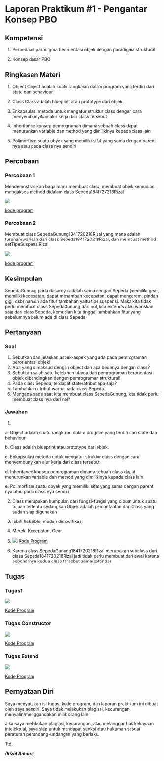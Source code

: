 # Laporan Praktikum #1 - Pengantar Konsep PBO

## Kompetensi

1. Perbedaan paradigma berorientasi objek dengan paradigma struktural

2. Konsep dasar PBO

## Ringkasan Materi

1. Object
Object adalah suatu rangkaian dalam program yang terdiri dari state dan behaviour

2. Class
Class adalah blueprint atau prototype dari objek.

3. Enkapsulasi
metoda untuk mengatur struktur class dengan cara menyembunyikan alur kerja dari class tersebut

4. Inheritance
konsep pemrograman dimana sebuah class dapat menurunkan variable dan method yang dimilikinya kepada class lain

5. Polimorfism
suatu obyek yang memiliki sifat yang sama dengan parent nya atau pada class nya sendiri

## Percobaan

### Percobaan 1

Mendemostrasikan bagaimana membuat class, membuat objek kemudian mengakses method didalam class Sepeda1841727218Rizal

![](img/percobaan1.png)

[kode program](../../src/1_Pengantar_Konsep_PBO/sepedademo/Sepeda1841720218Rizal.java)

### Percobaan 2

Membuat class SepedaGunung1841720218Rizal yang mana adalah turunan/warisan dari class Sepeda1841720218Rizal, dan membuat method setTipeSuspensiRizal

![](img/percobaan2.png)

[kode program](../../src/1_Pengantar_Konsep_PBO/sepedademo/SepedaGunung1841720218Rizal.java)

## Kesimpulan

SepedaGunung pada dasarnya adalah sama dengan Sepeda (memiliki gear, memiliki kecepatan, dapat menambah kecepatan, dapat mengerem, pindah gigi, dsb) namun ada fitur tambahan yaitu tipe suspensi. Maka kita tidak perlu membuat class SepedaGunung dari nol, kita extends atau wariskan saja dari class Sepeda, kemudian kita tinggal tambahkan fitur yang sebelumnya belum ada di class Sepeda

## Pertanyaan

### Soal

1. Sebutkan dan jelaskan aspek-aspek yang ada pada pemrograman berorientasi objek!
2. Apa yang dimaksud dengan object dan apa bedanya dengan class?
3. Sebutkan salah satu kelebihan utama dari pemrograman berorientasi objek dibandingkan dengan pemrograman struktural!
4. Pada class Sepeda, terdapat state/atribut apa saja?
5. Tambahkan atribut warna pada class Sepeda.
6. Mengapa pada saat kita membuat class SepedaGunung, kita tidak perlu membuat class nya dari nol?

### Jawaban

1. 

a. Object adalah suatu rangkaian dalam program yang terdiri dari state dan behaviour

b. Class adalah blueprint atau prototype dari objek.

c. Enkapsulasi metoda untuk mengatur struktur class dengan cara menyembunyikan alur kerja dari class tersebut

d. Inheritance konsep pemrograman dimana sebuah class dapat menurunkan variable dan method yang dimilikinya kepada class lain

e. Polimorfism suatu obyek yang memiliki sifat yang sama dengan parent nya atau pada class nya sendiri

2.  Class merupakan kumpulan dari fungsi-fungsi yang dibuat untuk suatu tujuan tertentu sedangkan Objek adalah pemanfaatan dari Class yang sudah siap digunakan

3. lebih fleksible, mudah dimodifikasi

4. Merek, Kecepatan, Gear.

5. ![](img/extend1.png)
[Kode Program](../../src/1_Pengantar_Konsep_PBO/soal/Sepeda1841720218Rizal.java)

6. Karena class SepedaGunung1841720218Rizal merupakan subclass dari class Sepeda1841720218Rizal jadi tidak perlu membuat dari awal karena sebenarnya kedua class tersebut sama(extends)
## Tugas

### Tugas1

![](img/tugas1.png)

[Kode Program](../../src/1_Pengantar_Konsep_PBO/tugas/)

### Tugas Constructor

![](img/constructor1.png)

[Kode Program](../../src/1_Pengantar_Konsep_PBO/constructor/)

### Tugas Extend

![](img/extend1.png)

[Kode Program](../../src/1_Pengantar_Konsep_PBO/extend)

## Pernyataan Diri

Saya menyatakan isi tugas, kode program, dan laporan praktikum ini dibuat oleh saya sendiri. Saya tidak melakukan plagiasi, kecurangan, menyalin/menggandakan milik orang lain.

Jika saya melakukan plagiasi, kecurangan, atau melanggar hak kekayaan intelektual, saya siap untuk mendapat sanksi atau hukuman sesuai peraturan perundang-undangan yang berlaku.

Ttd,

***(Rizal Anhari)***
